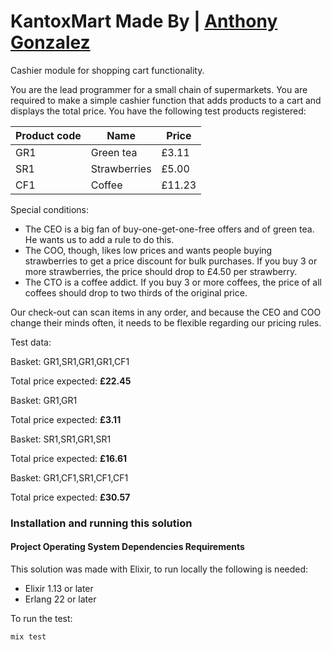 # KantoxMart Made By | [Anthony Gonzalez](https://elixirprogrammer.com "elixirprogrammer.com")

Cashier module for shopping cart functionality.

You are the lead programmer for a small chain of supermarkets. You are required to make a simple cashier function that adds products to a cart and displays the total price. You have the following test products registered: 

| Product code | Name         | Price  |
| ------------ | ------------ | ------ |
| GR1          | Green tea    | £3.11  |
| SR1          | Strawberries | £5.00  |
| CF1          | Coffee       | £11.23 |

Special conditions:

- The CEO is a big fan of buy-one-get-one-free offers and of green tea. He wants us to add a
rule to do this.
- The COO, though, likes low prices and wants people buying strawberries to get a price
discount for bulk purchases. If you buy 3 or more strawberries, the price should drop to £4.50
per strawberry.
- The CTO is a coffee addict. If you buy 3 or more coffees, the price of all coffees should drop
to two thirds of the original price.

Our check-out can scan items in any order, and because the CEO and COO change their minds often, it needs to be flexible regarding our pricing rules. 

Test data:

Basket: GR1,SR1,GR1,GR1,CF1

Total price expected: **£22.45**

Basket: GR1,GR1

Total price expected: **£3.11**

Basket: SR1,SR1,GR1,SR1

Total price expected: **£16.61**

Basket: GR1,CF1,SR1,CF1,CF1

Total price expected: **£30.57**

### Installation and running this solution

#### Project Operating System Dependencies Requirements

This solution was made with Elixir, to run locally the following is needed:

* Elixir 1.13 or later
* Erlang 22 or later

To run the test:

```sh
mix test
```

